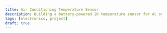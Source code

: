 ```yaml
---
title: Air Conditioning Temperature Sensor
description: Building a battery-powered IR temperature sensor for AC systems
tags: [electronics, project]
draft: true
---
```


